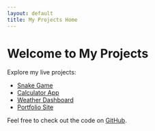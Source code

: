 ```yaml
---
layout: default
title: My Projects Home
---
```


# Welcome to My Projects

Explore my live projects:

- [Snake Game](https://yourusername.github.io/snake-game/)
- [Calculator App](https://yourusername.github.io/calculator-app/)
- [Weather Dashboard](https://yourusername.github.io/weather-dashboard/)
- [Portfolio Site](https://yourusername.github.io/portfolio/)

Feel free to check out the code on [GitHub](https://github.com/yourusername).